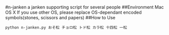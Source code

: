 #n-janken
a janken supporting script for several people
##Environment
Mac OS X
If you use other OS, please replace OS-dependant encoded symbols(stones, scissors and papers)
##How to Use
```
python n-janken.py おそ松 チョロ松 トド松 カラ松 十四松 一松
```
